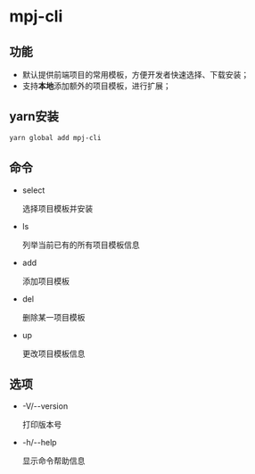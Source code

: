 # mpj-cli

## 功能
- 默认提供前端项目的常用模板，方便开发者快速选择、下载安装；
- 支持**本地**添加额外的项目模板，进行扩展；

## yarn安装
```bash
yarn global add mpj-cli
```

## 命令
- select

  选择项目模板并安装

- ls

  列举当前已有的所有项目模板信息

- add

  添加项目模板

- del

  删除某一项目模板

- up

  更改项目模板信息

## 选项
- -V/--version

  打印版本号

- -h/--help

  显示命令帮助信息

<!-- 
## TODO
- 后续补充通用项目模板，如VuePress博客项目、React技术栈模板、Vue技术栈模板、PWA项目模板、Koa项目模板。 
-->
